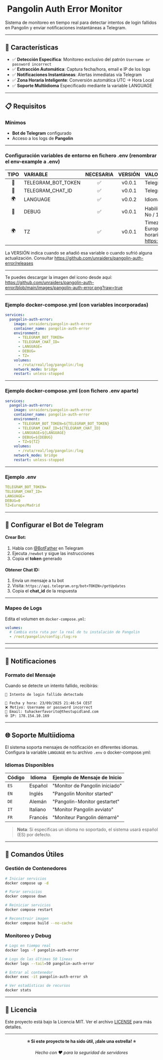 # ️ Pangolin Auth Error Monitor

Sistema de monitoreo en tiempo real para detectar intentos de login fallidos en Pangolin y enviar notificaciones instantáneas a Telegram.

---

## 🎯 Características

- ✅ **Detección Específica**: Monitoreo exclusivo del patrón `Username or password incorrect`
- ✅ **Extracción Automática**: Captura fecha/hora, email e IP de los logs
- ✅ **Notificaciones Instantáneas**: Alertas inmediatas vía Telegram
- ✅ **Zona Horaria Inteligente**: Conversión automática UTC → Hora Local
- ✅ **Soporte Multiidioma** Especificado mediante la variable LANGUAGE

---

## 📋 Requisitos

### Mínimos

- **Bot de Telegram** configurado
- Acceso a los logs de **Pangolin**

---

### Configuración variables de entorno en fichero .env (renombrar el env-example a .env)

| TIPO | VARIABLE           | NECESARIA | VERSIÓN | VALOR                                                                                             |
| :--: | :----------------- | :-------: | :-----: | :------------------------------------------------------------------------------------------------ |
|  🤖  | TELEGRAM_BOT_TOKEN |    ✅     | v0.0.1  | Telegram Bot Token.                                                                               |
|  🤖  | TELEGRAM_CHAT_ID   |    ✅     | v0.0.1  | Telegram Chat ID.                                                                                 |
|  🌍  | LANGUAGE           |    ✅     | v0.0.2  | Idioma para mensajes de Telegram                                                                  |
|  🐛  | DEBUG              |    ✅     | v0.0.1  | Habilita el modo Debug en el log. (0 = No / 1 = Si)                                               |
|  🌍  | TZ                 |    ✅     | v0.0.1  | Timezone (Por ejemplo: Europe/Madrid) Localizar zona horaria https://www.zeitverschiebung.net/es/ |

La VERSIÓN indica cuando se añadió esa variable o cuando sufrió alguna actualización. Consultar https://github.com/unraiders/pangolin-auth-error/releases

---

Te puedes descargar la imagen del icono desde aquí: https://github.com/unraiders/pangolin-auth-error/blob/main/images/pangolin-auth-error.png?raw=true

---

### Ejemplo docker-compose.yml (con variables incorporadas)

```yaml
services:
  pangolin-auth-error:
    image: unraiders/pangolin-auth-error
    container_name: pangolin-auth-error
    environment:
      - TELEGRAM_BOT_TOKEN=
      - TELEGRAM_CHAT_ID=
      - LANGUAGE=
      - DEBUG=
      - TZ=
    volumes:
      - /ruta/real/log/pangolin:/log
    network_mode: bridge
    restart: unless-stopped
```

---

### Ejemplo docker-compose.yml (con fichero .env aparte)

```yaml
services:
  pangolin-auth-error:
    image: unraiders/pangolin-auth-error
    container_name: pangolin-auth-error
    environment:
      - TELEGRAM_BOT_TOKEN=${TELEGRAM_BOT_TOKEN}
      - TELEGRAM_CHAT_ID=${TELEGRAM_CHAT_ID}
      - LANGUAGE=${LANGUAGE}
      - DEBUG=${DEBUG}
      - TZ=${TZ}
    volumes:
      - /ruta/real/log/pangolin:/log
    network_mode: bridge
    restart: unless-stopped
```

---

### Ejemplo .env

```yaml
TELEGRAM_BOT_TOKEN=
TELEGRAM_CHAT_ID=
LANGUAGE=
DEBUG=0
TZ=Europe/Madrid
```

---

## 🤖 Configurar el Bot de Telegram

#### Crear Bot:

1. Habla con [@BotFather](https://t.me/botfather) en Telegram
2. Ejecuta `/newbot` y sigue las instrucciones
3. Copia el **token** generado

#### Obtener Chat ID:

1. Envía un mensaje a tu bot
2. Visita: `https://api.telegram.org/bot<TOKEN>/getUpdates`
3. Copia el **chat_id** de la respuesta

---

### Mapeo de Logs

Edita el volumen en `docker-compose.yml`:

```yaml
volumes:
  # Cambia esta ruta por la real de tu instalación de Pangolin
  - /root/pangolin/config:/log:ro
```

---

---

## 📱 Notificaciones

### Formato del Mensaje

Cuando se detecte un intento fallido, recibirás:

```
🚨 Intento de login fallido detectado

📅 Fecha y hora: 23/09/2025 21:46:54 CEST
❌ Motivo: Username or password incorrect
📧 Email: tuhackerfavorito@thestupidland.com
🌐 IP: 178.154.10.169
```

---

## 🌐 Soporte Multiidioma

El sistema soporta mensajes de notificación en diferentes idiomas. Configura la variable `LANGUAGE` en tu archivo `.env` o docker-compose.yml:

### Idiomas Disponibles

| Código | Idioma   | Ejemplo de Mensaje de Inicio   |
| ------ | -------- | ------------------------------ |
| `ES`   | Español  | "Monitor de Pangolin iniciado" |
| `EN`   | Inglés   | "Pangolin Monitor started"     |
| `DE`   | Alemán   | "Pangolin-Monitor gestartet"   |
| `IT`   | Italiano | "Monitor Pangolin avviato"     |
| `FR`   | Francés  | "Moniteur Pangolin démarré"    |

> **Nota**: Si especificas un idioma no soportado, el sistema usará español (ES) por defecto.

---

## 🔧 Comandos Útiles

### Gestión de Contenedores

```bash
# Iniciar servicios
docker compose up -d

# Parar servicios
docker compose down

# Reiniciar servicios
docker compose restart

# Reconstruir imagen
docker compose build --no-cache
```

### Monitoreo y Debug

```bash
# Logs en tiempo real
docker logs -f pangolin-auth-error

# Logs de las últimas 50 líneas
docker logs --tail=50 pangolin-auth-error

# Entrar al contenedor
docker exec -it pangolin-auth-error sh

# Ver estadísticas de recursos
docker stats
```

---

## 📝 Licencia

Este proyecto está bajo la Licencia MIT. Ver el archivo [LICENSE](LICENSE) para más detalles.

---

<div align="center">

**⭐ Si este proyecto te ha sido útil, ¡dale una estrella! ⭐**

_Hecho con ❤️ para la seguridad de servidores_

</div>
